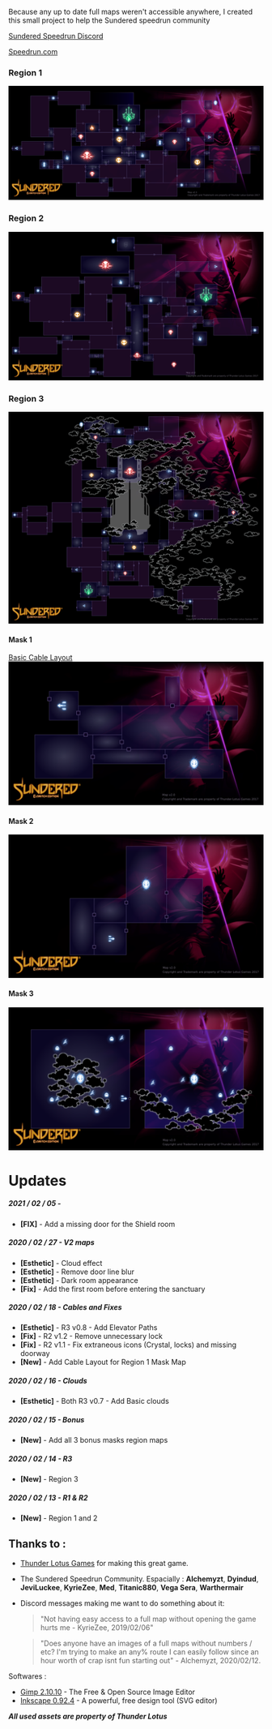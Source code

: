 Because any up to date full maps weren't accessible anywhere, I created this small project to help the Sundered speedrun community

[Sundered Speedrun Discord](https://discordapp.com/invite/vHRDAkX)

[Speedrun.com](https://www.speedrun.com/sundered/)

### Region 1
![SunderedMaps Region 1](pngs/SunderedMaps_Region1.png)

### Region 2
![SunderedMaps Region 2](pngs/SunderedMaps_Region2.png)

### Region 3
![SunderedMaps Region 3](pngs/SunderedMaps_Region3.png)

#### Mask 1  
[Basic Cable Layout](pngs/SunderedMaps_BonusR1-Cables.png)
![SunderedMaps Bonus Region 1](pngs/SunderedMaps_BonusR1.png)

#### Mask 2
![SunderedMaps Bonus Region 2](pngs/SunderedMaps_BonusR2.png)

#### Mask 3
![SunderedMaps Bonus Region 3](pngs/SunderedMaps_BonusR3.png)

# Updates
##### 2021 / 02 / 05 - 
- **[FIX]** - Add a missing door for the Shield room

##### 2020 / 02 / 27 - V2 maps
- **[Esthetic]** - Cloud effect
- **[Esthetic]** - Remove door line blur
- **[Esthetic]** - Dark room appearance
- **[Fix]** - Add the first room before entering the sanctuary

##### 2020 / 02 / 18 - Cables and Fixes
- **[Esthetic]** - R3 v0.8 - Add Elevator Paths
- **[Fix]** - R2 v1.2 - Remove unnecessary lock
- **[Fix]** - R2 v1.1 - Fix extraneous icons (Crystal, locks) and missing doorway
- **[New]** - Add Cable Layout for Region 1 Mask Map

##### 2020 / 02 / 16 - Clouds
- **[Esthetic]** - Both R3 v0.7 - Add Basic clouds 

##### 2020 / 02 / 15 - Bonus
- **[New]** - Add all 3 bonus masks region maps

##### 2020 / 02 / 14 - R3
- **[New]** - Region 3

##### 2020 / 02 / 13 - R1 & R2
- **[New]** - Region 1 and 2

## Thanks to :

- [Thunder Lotus Games](https://thunderlotusgames.com/) for making this great game.

- The Sundered Speedrun Community. Espacially : **Alchemyzt**, **Dyindud**, **JeviLuckee**, **KyrieZee**, **Med**, **Titanic880**, **Vega Sera**, **Warthermair**

- Discord messages making me want to do something about it:
    > "Not having easy access to a full map without opening the game hurts me - KyrieZee, 2019/02/06"

    > "Does anyone have an images of a full maps without numbers / etc?  I'm trying to make an any% route I can easily follow since an hour worth of crap isnt fun starting out" - Alchemyzt, 2020/02/12.

Softwares : 
- [Gimp 2.10.10](https://www.gimp.org/) - The Free & Open Source Image Editor
- [Inkscape 0.92.4](https://inkscape.org/) - A powerful, free design tool (SVG editor)

***All used assets are property of Thunder Lotus***
